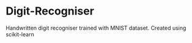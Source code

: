 # Digit-Recogniser
Handwritten digit recogniser trained with MNIST dataset. Created using scikit-learn
